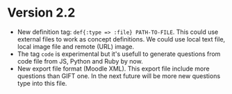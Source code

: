 # Version 2.2

* New definition tag: `def{:type => :file} PATH-TO-FILE`. This could use external files to work as concept definitions. We could use local text file, local image file and remote (URL) image.
* The tag `code` is experimental but it's usefull to generate questions from code file from JS, Python and Ruby by now.
* New export file format (Moodle XML). This export file include more questions than GIFT one. In the next future will be more new questions type into this file.

